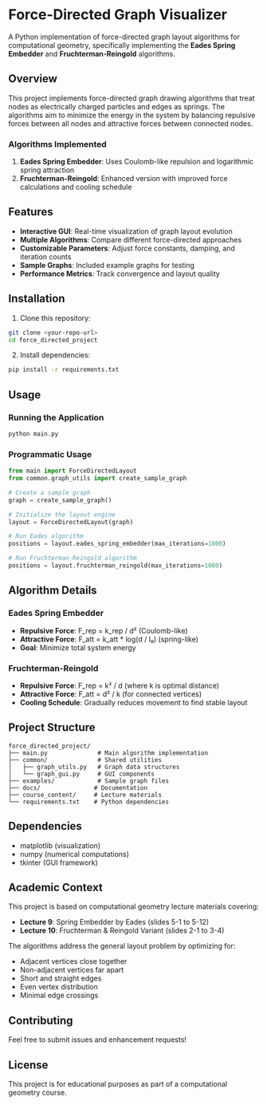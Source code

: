 # Force-Directed Graph Visualizer

A Python implementation of force-directed graph layout algorithms for computational geometry, specifically implementing the **Eades Spring Embedder** and **Fruchterman-Reingold** algorithms.

## Overview

This project implements force-directed graph drawing algorithms that treat nodes as electrically charged particles and edges as springs. The algorithms aim to minimize the energy in the system by balancing repulsive forces between all nodes and attractive forces between connected nodes.

### Algorithms Implemented

1. **Eades Spring Embedder**: Uses Coulomb-like repulsion and logarithmic spring attraction
2. **Fruchterman-Reingold**: Enhanced version with improved force calculations and cooling schedule

## Features

- **Interactive GUI**: Real-time visualization of graph layout evolution
- **Multiple Algorithms**: Compare different force-directed approaches
- **Customizable Parameters**: Adjust force constants, damping, and iteration counts
- **Sample Graphs**: Included example graphs for testing
- **Performance Metrics**: Track convergence and layout quality

## Installation

1. Clone this repository:
```bash
git clone <your-repo-url>
cd force_directed_project
```

2. Install dependencies:
```bash
pip install -r requirements.txt
```

## Usage

### Running the Application

```bash
python main.py
```

### Programmatic Usage

```python
from main import ForceDirectedLayout
from common.graph_utils import create_sample_graph

# Create a sample graph
graph = create_sample_graph()

# Initialize the layout engine
layout = ForceDirectedLayout(graph)

# Run Eades algorithm
positions = layout.eades_spring_embedder(max_iterations=1000)

# Run Fruchterman-Reingold algorithm
positions = layout.fruchterman_reingold(max_iterations=1000)
```

## Algorithm Details

### Eades Spring Embedder

- **Repulsive Force**: F_rep = k_rep / d² (Coulomb-like)
- **Attractive Force**: F_att = k_att * log(d / l₀) (spring-like)
- **Goal**: Minimize total system energy

### Fruchterman-Reingold

- **Repulsive Force**: F_rep = k² / d (where k is optimal distance)
- **Attractive Force**: F_att = d² / k (for connected vertices)
- **Cooling Schedule**: Gradually reduces movement to find stable layout

## Project Structure

```
force_directed_project/
├── main.py              # Main algorithm implementation
├── common/              # Shared utilities
│   ├── graph_utils.py   # Graph data structures
│   └── graph_gui.py     # GUI components
├── examples/            # Sample graph files
├── docs/               # Documentation
├── course_content/     # Lecture materials
└── requirements.txt    # Python dependencies
```

## Dependencies

- matplotlib (visualization)
- numpy (numerical computations)
- tkinter (GUI framework)

## Academic Context

This project is based on computational geometry lecture materials covering:
- **Lecture 9**: Spring Embedder by Eades (slides 5-1 to 5-12)
- **Lecture 10**: Fruchterman & Reingold Variant (slides 2-1 to 3-4)

The algorithms address the general layout problem by optimizing for:
- Adjacent vertices close together
- Non-adjacent vertices far apart
- Short and straight edges
- Even vertex distribution
- Minimal edge crossings

## Contributing

Feel free to submit issues and enhancement requests!

## License

This project is for educational purposes as part of a computational geometry course.
